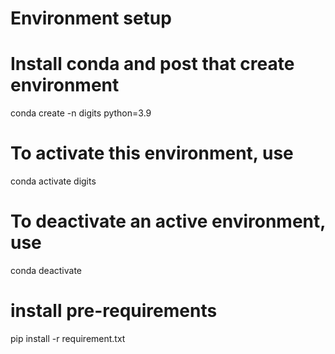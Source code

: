# Environment setup 

# Install conda and post that create environment 
conda create -n digits python=3.9
# To activate this environment, use
 conda activate digits
# To deactivate an active environment, use
 conda deactivate
# install pre-requirements 
pip install -r requirement.txt

